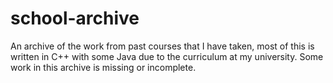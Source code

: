 # school-archive

An archive of the work from past courses that I have taken, most of this is written in C++ with some
Java due to the curriculum at my university. Some work in this archive is missing or incomplete.
